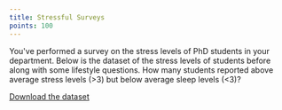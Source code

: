 ```yaml
---
title: Stressful Surveys
points: 100
---
```


You've performed a survey on the stress levels of PhD students in your department. Below is the dataset of the stress levels of students before along with some lifestyle questions. How many students reported above average stress levels (>3) but below average sleep levels (<3)?

[Download the dataset](https://raw.githubusercontent.com/stmball/dimen-ctf/main/question_generation/stressful_surveys.csv)

